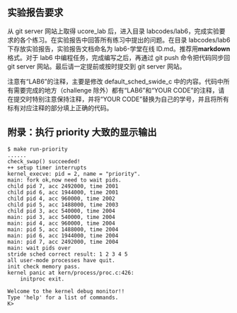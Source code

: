 ## 实验报告要求

从 git server 网站上取得 ucore_lab 后，进入目录 labcodes/lab6，完成实验要求的各个练习。在实验报告中回答所有练习中提出的问题。在目录 labcodes/lab6 下存放实验报告，实验报告文档命名为 lab6-学堂在线 ID.md。推荐用**markdown**格式。对于 lab6 中编程任务，完成编写之后，再通过 git push 命令把代码同步回 git server 网站。最后请一定提前或按时提交到 git server 网站。

注意有“LAB6”的注释，主要是修改 default_sched_swide_c 中的内容。代码中所有需要完成的地方（challenge 除外）都有“LAB6”和“YOUR CODE”的注释，请在提交时特别注意保持注释，并将“YOUR CODE”替换为自己的学号，并且将所有标有对应注释的部分填上正确的代码。

## 附录：执行 priority 大致的显示输出

```
$ make run-priority
......
check_swap() succeeded!
++ setup timer interrupts
kernel_execve: pid = 2, name = "priority".
main: fork ok,now need to wait pids.
child pid 7, acc 2492000, time 2001
child pid 6, acc 1944000, time 2001
child pid 4, acc 960000, time 2002
child pid 5, acc 1488000, time 2003
child pid 3, acc 540000, time 2004
main: pid 3, acc 540000, time 2004
main: pid 4, acc 960000, time 2004
main: pid 5, acc 1488000, time 2004
main: pid 6, acc 1944000, time 2004
main: pid 7, acc 2492000, time 2004
main: wait pids over
stride sched correct result: 1 2 3 4 5
all user-mode processes have quit.
init check memory pass.
kernel panic at kern/process/proc.c:426:
    initproc exit.

Welcome to the kernel debug monitor!!
Type 'help' for a list of commands.
K>
```
